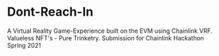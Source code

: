# Dont-Reach-In
A Virtual Reality Game-Experience built on the EVM using Chainlink VRF. Valueless NFT's - Pure Trinketry. Submission for Chainlink Hackathon Spring 2021
